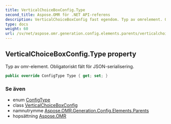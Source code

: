 ```yaml
---
title: VerticalChoiceBoxConfig.Type
second_title: Aspose.OMR för .NET API-referens
description: VerticalChoiceBoxConfig fast egendom. Typ av omrelement. Obligatoriskt fält för JSONserialisering.
type: docs
weight: 60
url: /sv/net/aspose.omr.generation.config.elements.parents/verticalchoiceboxconfig/type/
---
```

## VerticalChoiceBoxConfig.Type property

Typ av omr-element. Obligatoriskt fält för JSON-serialisering.

```csharp
public override ConfigType Type { get; set; }
```

### Se även

* enum [ConfigType](../../../aspose.omr.generation.config.enums/configtype/)
* class [VerticalChoiceBoxConfig](../)
* namnutrymme [Aspose.OMR.Generation.Config.Elements.Parents](../../verticalchoiceboxconfig/)
* hopsättning [Aspose.OMR](../../../)


